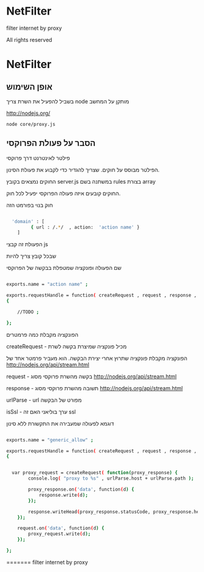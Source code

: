 NetFilter
=========


filter internet by proxy 

All rights reserved

NetFilter
=========


## אופן השימוש

בשביל להפעיל את השרת צריך node מותקן על המחשב

http://nodejs.org/

```sh
node core/proxy.js
```

## הסבר על פעולת הפרוקסי

פילטר לאינטרנט דרך פרוקסי

הפילטר מבוסס על חוקים. שצריך להגדיר כדי לקבוע את פעולת הסינון.

החוקים נמצאים בקובץ server.js במשתנה בשם rules בצורת array 

החוקים קובעים איזה פעולה הפרוקסי יפעיל לכל חוק.

חוק בנוי בפורמט הזה

```sh

  'domain' : [
		 { url : /.*/  , action:  'action name' }
	]

```

הפעולת זה קבצי js 

שבכל קובץ צריך להיות 

שם הפעולה
ופונקציה שמטפלת בבקשה של הפרוקסי


```sh

exports.name = "action name" ;

exports.requestHandle = function( createRequest , request , response , urlParse,  isSsl )
{

    //TODO ;  

};

```


הפונקציה מקבלת כמה פרמטרים

createRequest - מכיל פונקציה שמיצרת בקשה לשרת 

הפונקציה מקבלת פונקציה שתרוץ אחרי יצירת הבקשה.
הוא מעביר פרמטר אחד של http://nodejs.org/api/stream.html

request - בקשה מהשרת פרוקסי מסוג http://nodejs.org/api/stream.html

response - תשובה מהשרת פרוקסי מסוג http://nodejs.org/api/stream.html

urlParse - url מפורט של הבקשה

isSsl - ערך בוליאני האם זה ssl 


דוגמא לפעולה שמעבירה את התקשורת ללא סינון

```sh

exports.name = "generic_allow" ;

exports.requestHandle = function( createRequest , request , response , urlParse,  isSsl )
{


  var proxy_request = createRequest( function(proxy_response) {
		console.log( "proxy to %s" , urlParse.host + urlParse.path );

		proxy_response.on('data', function(d) {
			response.write(d);
		});

		response.writeHead(proxy_response.statusCode, proxy_response.headers);
	});

	request.on('data', function(d) {
		proxy_request.write(d);
	});

};

```


=======
filter internet by proxy 

